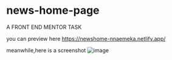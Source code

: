 # news-home-page
A FRONT END MENTOR TASK

you can preview here
https://newshome-nnaemeka.netlify.app/

meanwhile,here is a screenshot
![image](https://user-images.githubusercontent.com/116433770/200676808-1674392b-33f3-4bb5-abd6-39a9831c1339.png)

